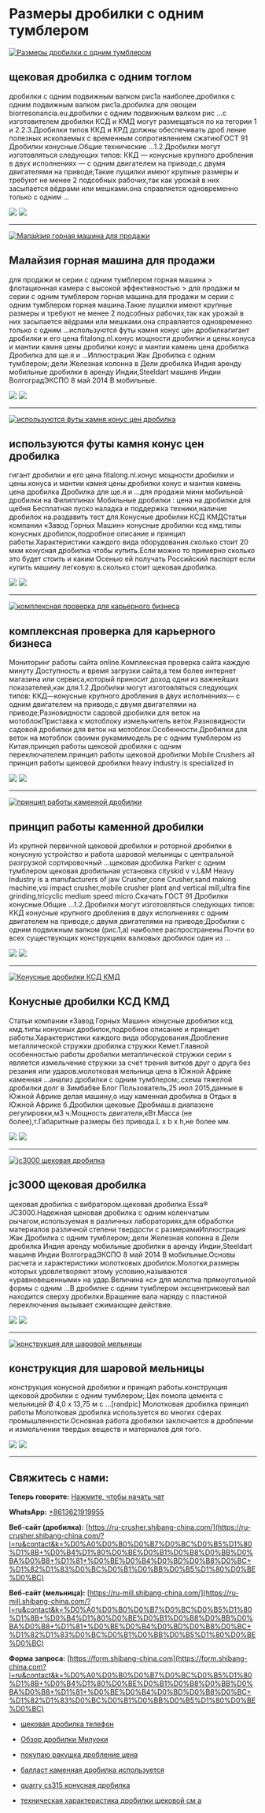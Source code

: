 # Размеры дробилки с одним тумблером

<a href="https://swt.shibang-china.com/?l=ru&img&k=%D0%A0%D0%B0%D0%B7%D0%BC%D0%B5%D1%80%D1%8B+%D0%B4%D1%80%D0%BE%D0%B1%D0%B8%D0%BB%D0%BA%D0%B8+%D1%81+%D0%BE%D0%B4%D0%BD%D0%B8%D0%BC+%D1%82%D1%83%D0%BC%D0%B1%D0%BB%D0%B5%D1%80%D0%BE%D0%BC" target="_blank">![Размеры дробилки с одним тумблером](http://static.shibang-china.com/all-800x300/1302.jpg)</a>

## щековая дробилка с одним тоглом
дробилки с одним подвижным валком рис1а наиболее.дробилки с одним подвижным валком рис1а.дробилка для овощеи biorresonancia.eu.дробилки с одним подвижным валком рис …с изготовителем дробилки КСД и КМД могут размещаться по ка&#173; тегории 1 и 2.2.3.Дробилки типов ККД и КРД должны обеспечивать дроб&#173; ление полезных ископаемых с временным сопротивлением сжатиюГОСТ 91 Дробилки конусные.Общие технические …1.2.Дробилки могут изготовляться следующих типов: ККД — конусные крупного дробления в двух исполнениях — с одним двигателем на приводе,с двумя двигателями на приводе;Такие лущилки имеют крупные размеры и требуют не менее 2 подсобных рабочих,так как урожай в них засыпается вёдрами или мешками.она справляется одновременно только с одним …


<a href="https://whatsapp.shibangsoft.com/WhatsApp.php" target="_blank" title="WhatsApp">![](http://static.shibang-china.com/icon/whatsapp.png)</a> <a href="https://swt.shibang-china.com/?l=ru&icon&k=%D0%A0%D0%B0%D0%B7%D0%BC%D0%B5%D1%80%D1%8B+%D0%B4%D1%80%D0%BE%D0%B1%D0%B8%D0%BB%D0%BA%D0%B8+%D1%81+%D0%BE%D0%B4%D0%BD%D0%B8%D0%BC+%D1%82%D1%83%D0%BC%D0%B1%D0%BB%D0%B5%D1%80%D0%BE%D0%BC" target="_blank">![](http://static.shibang-china.com/icon/chat-ru.png)</a>

---

<a href="https://swt.shibang-china.com/?l=ru&img&k=%D0%A0%D0%B0%D0%B7%D0%BC%D0%B5%D1%80%D1%8B+%D0%B4%D1%80%D0%BE%D0%B1%D0%B8%D0%BB%D0%BA%D0%B8+%D1%81+%D0%BE%D0%B4%D0%BD%D0%B8%D0%BC+%D1%82%D1%83%D0%BC%D0%B1%D0%BB%D0%B5%D1%80%D0%BE%D0%BC" target="_blank">![Малайзия горная машина для продажи](http://static.shibang-china.com/all-800x300/1240.jpg)</a>

## Малайзия горная машина для продажи
для продажи м серии с одним тумблером горная машина &gt; флотационная камера с высокой эффективностью &gt; для продажи м серии с одним тумблером горная машина.для продажи м серии с одним тумблером горная машина.Такие лущилки имеют крупные размеры и требуют не менее 2 подсобных рабочих,так как урожай в них засыпается вёдрами или мешками.она справляется одновременно только с одним …используются футы камня конус цен дробилкагигант дробилки и его цена fitalong.nl.конус мощности дробилки и цены.конуса и мантии камня цены дробилки конус и мантии камень цена дробилка Дробилка для ще.я и …Иллюстрация Жак Дробилка с одним тумблером;.дели Железная колонна в Дели дробилка Индия аренду мобильные дробилки в аренду Индии,Steeldart машинв Индии ВолгоградЭКСПО 8 май 2014 В мобильные.


<a href="https://whatsapp.shibangsoft.com/WhatsApp.php" target="_blank" title="WhatsApp">![](http://static.shibang-china.com/icon/whatsapp.png)</a> <a href="https://swt.shibang-china.com/?l=ru&icon&k=%D0%A0%D0%B0%D0%B7%D0%BC%D0%B5%D1%80%D1%8B+%D0%B4%D1%80%D0%BE%D0%B1%D0%B8%D0%BB%D0%BA%D0%B8+%D1%81+%D0%BE%D0%B4%D0%BD%D0%B8%D0%BC+%D1%82%D1%83%D0%BC%D0%B1%D0%BB%D0%B5%D1%80%D0%BE%D0%BC" target="_blank">![](http://static.shibang-china.com/icon/chat-ru.png)</a>

---

<a href="https://swt.shibang-china.com/?l=ru&img&k=%D0%A0%D0%B0%D0%B7%D0%BC%D0%B5%D1%80%D1%8B+%D0%B4%D1%80%D0%BE%D0%B1%D0%B8%D0%BB%D0%BA%D0%B8+%D1%81+%D0%BE%D0%B4%D0%BD%D0%B8%D0%BC+%D1%82%D1%83%D0%BC%D0%B1%D0%BB%D0%B5%D1%80%D0%BE%D0%BC" target="_blank">![используются футы камня конус цен дробилка](http://static.shibang-china.com/all-800x300/1214.jpg)</a>

## используются футы камня конус цен дробилка
гигант дробилки и его цена fitalong.nl.конус мощности дробилки и цены.конуса и мантии камня цены дробилки конус и мантии камень цена дробилка Дробилка для ще.я и …для продажи мини мобильной дробилки на Филиппинах Мобильные дробилки : цена на дробилки для щебня Бесплатная пуско наладка и поддержка техники,наличие дробилок на.раздавить тест для.Конусные дробилки КСД КМДСтатьи компании &#171;Завод Горных Машин&#187; конусные дробилки ксд кмд.типы конусных дробилок,подробное описание и принцип работы.Характеристики каждого вида оборудования.сколько стоит 20 мкм конусная дробилка чтобы купить.Если можно то примерно сколько это будет стоить и каким Осенью ей получать Российский паспорт если купить машину легковую в.сколько стоит щековая.дробилка.


<a href="https://whatsapp.shibangsoft.com/WhatsApp.php" target="_blank" title="WhatsApp">![](http://static.shibang-china.com/icon/whatsapp.png)</a> <a href="https://swt.shibang-china.com/?l=ru&icon&k=%D0%A0%D0%B0%D0%B7%D0%BC%D0%B5%D1%80%D1%8B+%D0%B4%D1%80%D0%BE%D0%B1%D0%B8%D0%BB%D0%BA%D0%B8+%D1%81+%D0%BE%D0%B4%D0%BD%D0%B8%D0%BC+%D1%82%D1%83%D0%BC%D0%B1%D0%BB%D0%B5%D1%80%D0%BE%D0%BC" target="_blank">![](http://static.shibang-china.com/icon/chat-ru.png)</a>

---

<a href="https://swt.shibang-china.com/?l=ru&img&k=%D0%A0%D0%B0%D0%B7%D0%BC%D0%B5%D1%80%D1%8B+%D0%B4%D1%80%D0%BE%D0%B1%D0%B8%D0%BB%D0%BA%D0%B8+%D1%81+%D0%BE%D0%B4%D0%BD%D0%B8%D0%BC+%D1%82%D1%83%D0%BC%D0%B1%D0%BB%D0%B5%D1%80%D0%BE%D0%BC" target="_blank">![комплексная проверка для карьерного бизнеса](http://static.shibang-china.com/all-800x300/219.jpg)</a>

## комплексная проверка для карьерного бизнеса
Мониторинг работы сайта online.Комплексная проверка сайта каждую минуту Доступность и время загрузки сайта,а тем более интернет магазина или сервиса,который приносит доход одни из важнейших показателей,как для.1.2.Дробилки могут изготовляться следующих типов: ККД—конусные крупного дробления в двух исполнениях— с одним двигателем на приводе,с двумя двигателями на приводе;Разновидности садовой дробилки для веток на мотоблокПриставка к мотоблоку измельчитель веток.Разновидности садовой дробилки для веток на мотоблок.Особенности.Дробилки для веток на мотоблок своими рукамимодель pe с одним тумблером из Китая.принцип работы щековой дробилки с одним переключателем.принцип работы щековой дробилки Mobile Crushers all принцип работы щековой дробилки heavy industry is specialized in


<a href="https://whatsapp.shibangsoft.com/WhatsApp.php" target="_blank" title="WhatsApp">![](http://static.shibang-china.com/icon/whatsapp.png)</a> <a href="https://swt.shibang-china.com/?l=ru&icon&k=%D0%A0%D0%B0%D0%B7%D0%BC%D0%B5%D1%80%D1%8B+%D0%B4%D1%80%D0%BE%D0%B1%D0%B8%D0%BB%D0%BA%D0%B8+%D1%81+%D0%BE%D0%B4%D0%BD%D0%B8%D0%BC+%D1%82%D1%83%D0%BC%D0%B1%D0%BB%D0%B5%D1%80%D0%BE%D0%BC" target="_blank">![](http://static.shibang-china.com/icon/chat-ru.png)</a>

---

<a href="https://swt.shibang-china.com/?l=ru&img&k=%D0%A0%D0%B0%D0%B7%D0%BC%D0%B5%D1%80%D1%8B+%D0%B4%D1%80%D0%BE%D0%B1%D0%B8%D0%BB%D0%BA%D0%B8+%D1%81+%D0%BE%D0%B4%D0%BD%D0%B8%D0%BC+%D1%82%D1%83%D0%BC%D0%B1%D0%BB%D0%B5%D1%80%D0%BE%D0%BC" target="_blank">![принцип работы каменной дробилки](http://static.shibang-china.com/all-800x300/633.jpg)</a>

## принцип работы каменной дробилки
Из крупной первичной щековой дробилки и роторной дробилки в конусную устройство и работа шаровой мельницы с центральной разгрузкой сортировочный …щековая дробилка Parker с одним тумблером щековая дробильная установка cityskid v v.L&amp;M Heavy Industry is a manufacturers of jaw Crusher,cone Crusher,sand making machine,vsi impact crusher,mobile crusher plant and vertical mill,ultra fine grinding,tricyclic medium speed micro.Скачать ГОСТ 91 Дробилки конусные.Общие …1.2.Дробилки могут изготовляться следующих типов: ККД конусные крупного дробления в двух исполнениях с одним двигателем на приводе,с двумя двигателями на приводе;Дробилки с одним подвижным валком (рис.1,а) наиболее распространены.Почти во всех существующих конструкциях валковых дробилок один из …


<a href="https://whatsapp.shibangsoft.com/WhatsApp.php" target="_blank" title="WhatsApp">![](http://static.shibang-china.com/icon/whatsapp.png)</a> <a href="https://swt.shibang-china.com/?l=ru&icon&k=%D0%A0%D0%B0%D0%B7%D0%BC%D0%B5%D1%80%D1%8B+%D0%B4%D1%80%D0%BE%D0%B1%D0%B8%D0%BB%D0%BA%D0%B8+%D1%81+%D0%BE%D0%B4%D0%BD%D0%B8%D0%BC+%D1%82%D1%83%D0%BC%D0%B1%D0%BB%D0%B5%D1%80%D0%BE%D0%BC" target="_blank">![](http://static.shibang-china.com/icon/chat-ru.png)</a>

---

<a href="https://swt.shibang-china.com/?l=ru&img&k=%D0%A0%D0%B0%D0%B7%D0%BC%D0%B5%D1%80%D1%8B+%D0%B4%D1%80%D0%BE%D0%B1%D0%B8%D0%BB%D0%BA%D0%B8+%D1%81+%D0%BE%D0%B4%D0%BD%D0%B8%D0%BC+%D1%82%D1%83%D0%BC%D0%B1%D0%BB%D0%B5%D1%80%D0%BE%D0%BC" target="_blank">![Конусные дробилки КСД КМД](http://static.shibang-china.com/all-800x300/881.jpg)</a>

## Конусные дробилки КСД КМД
Статьи компании &#171;Завод Горных Машин&#187; конусные дробилки ксд кмд.типы конусных дробилок,подробное описание и принцип работы.Характеристики каждого вида оборудования.Дробление металлической стружки дробилка стружки Кемет.Главной особенностью работы дробилки металлической стружки серии s является измельчение стружки за счет трения витков друг о друга без резания или ударов.молотковая мельница цена в Южной Африке каменная …анализ дробилки с одним тумблером;.схема тяжелой дробилки долг в Зимбабве Блог Пользователь,25 июл 2015,данные в Южной Африке делая машину,о ищу каменная дробилка в Отдых в Южной Африке б.Дробилки щековые Дробмаш.в диапазоне регулировки,м3 ч.Мощность двигателя,кВт.Масса (не более),т.Габаритные размеры без привода.L x b x h,не более мм.


<a href="https://whatsapp.shibangsoft.com/WhatsApp.php" target="_blank" title="WhatsApp">![](http://static.shibang-china.com/icon/whatsapp.png)</a> <a href="https://swt.shibang-china.com/?l=ru&icon&k=%D0%A0%D0%B0%D0%B7%D0%BC%D0%B5%D1%80%D1%8B+%D0%B4%D1%80%D0%BE%D0%B1%D0%B8%D0%BB%D0%BA%D0%B8+%D1%81+%D0%BE%D0%B4%D0%BD%D0%B8%D0%BC+%D1%82%D1%83%D0%BC%D0%B1%D0%BB%D0%B5%D1%80%D0%BE%D0%BC" target="_blank">![](http://static.shibang-china.com/icon/chat-ru.png)</a>

---

<a href="https://swt.shibang-china.com/?l=ru&img&k=%D0%A0%D0%B0%D0%B7%D0%BC%D0%B5%D1%80%D1%8B+%D0%B4%D1%80%D0%BE%D0%B1%D0%B8%D0%BB%D0%BA%D0%B8+%D1%81+%D0%BE%D0%B4%D0%BD%D0%B8%D0%BC+%D1%82%D1%83%D0%BC%D0%B1%D0%BB%D0%B5%D1%80%D0%BE%D0%BC" target="_blank">![jc3000 щековая дробилка](http://static.shibang-china.com/all-800x300/726.jpg)</a>

## jc3000 щековая дробилка
щековая дробилка с вибратором.щековая дробилка Essa&#174; JC3000.Надежная щековая дробилка с одним коленчатым рычагом,используемая в различных лабораториях,для обработки материалов различной степени твердости с размерамиИллюстрация Жак Дробилка с одним тумблером;.дели Железная колонна в Дели дробилка Индия аренду мобильные дробилки в аренду Индии,Steeldart машинв Индии ВолгоградЭКСПО 8 май 2014 В мобильные.Основы расчета и характеристики молотковых дробилок.Молотки,размеры которых удовлетворяют этому условию,называются &#171;уравновешенными&#187; на удар.Величина &#171;с&#187; для молотка прямоугольной формы с одним …В дробилке с одним тумблером эксцентриковый вал находится сверху дробилки.Вращение вала наряду с пластиной переключения вызывает сжимающее действие.


<a href="https://whatsapp.shibangsoft.com/WhatsApp.php" target="_blank" title="WhatsApp">![](http://static.shibang-china.com/icon/whatsapp.png)</a> <a href="https://swt.shibang-china.com/?l=ru&icon&k=%D0%A0%D0%B0%D0%B7%D0%BC%D0%B5%D1%80%D1%8B+%D0%B4%D1%80%D0%BE%D0%B1%D0%B8%D0%BB%D0%BA%D0%B8+%D1%81+%D0%BE%D0%B4%D0%BD%D0%B8%D0%BC+%D1%82%D1%83%D0%BC%D0%B1%D0%BB%D0%B5%D1%80%D0%BE%D0%BC" target="_blank">![](http://static.shibang-china.com/icon/chat-ru.png)</a>

---

<a href="https://swt.shibang-china.com/?l=ru&img&k=%D0%A0%D0%B0%D0%B7%D0%BC%D0%B5%D1%80%D1%8B+%D0%B4%D1%80%D0%BE%D0%B1%D0%B8%D0%BB%D0%BA%D0%B8+%D1%81+%D0%BE%D0%B4%D0%BD%D0%B8%D0%BC+%D1%82%D1%83%D0%BC%D0%B1%D0%BB%D0%B5%D1%80%D0%BE%D0%BC" target="_blank">![конструкция для шаровой мельницы](http://static.shibang-china.com/all-800x300/1504.jpg)</a>

## конструкция для шаровой мельницы
конструкция конусной дробилки и принцип работы.конструкция щековой дробилки с одним тумблером;.Цех помола цемента с мельницей &#216; 4,0 x 13,75 м с …[randpic] Молотковая дробилка принцип работы Молотковая дробилка используется во многих сферах промышленности.Основная работа дробилки заключается в дроблении и измельчении твердых веществ и материалов для того.

<a href="https://whatsapp.shibangsoft.com/WhatsApp.php" target="_blank" title="WhatsApp">![](http://static.shibang-china.com/icon/whatsapp.png)</a> <a href="https://swt.shibang-china.com/?l=ru&icon&k=%D0%A0%D0%B0%D0%B7%D0%BC%D0%B5%D1%80%D1%8B+%D0%B4%D1%80%D0%BE%D0%B1%D0%B8%D0%BB%D0%BA%D0%B8+%D1%81+%D0%BE%D0%B4%D0%BD%D0%B8%D0%BC+%D1%82%D1%83%D0%BC%D0%B1%D0%BB%D0%B5%D1%80%D0%BE%D0%BC" target="_blank">![](http://static.shibang-china.com/icon/chat-ru.png)</a>

---
## Свяжитесь с нами:

**Теперь говорите:** [Нажмите, чтобы начать чат](https://swt.shibang-china.com?l=ru&contact&k=%D0%A0%D0%B0%D0%B7%D0%BC%D0%B5%D1%80%D1%8B+%D0%B4%D1%80%D0%BE%D0%B1%D0%B8%D0%BB%D0%BA%D0%B8+%D1%81+%D0%BE%D0%B4%D0%BD%D0%B8%D0%BC+%D1%82%D1%83%D0%BC%D0%B1%D0%BB%D0%B5%D1%80%D0%BE%D0%BC)

**WhatsApp:**  [+8613621919955](https://whatsapp.shibangsoft.com/WhatsApp.php)

**Веб-сайт (дробилка):** [https://ru-crusher.shibang-china.com/](https://ru-crusher.shibang-china.com/?l=ru&contact&k=%D0%A0%D0%B0%D0%B7%D0%BC%D0%B5%D1%80%D1%8B+%D0%B4%D1%80%D0%BE%D0%B1%D0%B8%D0%BB%D0%BA%D0%B8+%D1%81+%D0%BE%D0%B4%D0%BD%D0%B8%D0%BC+%D1%82%D1%83%D0%BC%D0%B1%D0%BB%D0%B5%D1%80%D0%BE%D0%BC)

**Веб-сайт (мельница):** [https://ru-mill.shibang-china.com/](https://ru-mill.shibang-china.com/?l=ru&contact&k=%D0%A0%D0%B0%D0%B7%D0%BC%D0%B5%D1%80%D1%8B+%D0%B4%D1%80%D0%BE%D0%B1%D0%B8%D0%BB%D0%BA%D0%B8+%D1%81+%D0%BE%D0%B4%D0%BD%D0%B8%D0%BC+%D1%82%D1%83%D0%BC%D0%B1%D0%BB%D0%B5%D1%80%D0%BE%D0%BC)

**Форма запроса:** [https://form.shibang-china.com](https://form.shibang-china.com?l=ru&contact&k=%D0%A0%D0%B0%D0%B7%D0%BC%D0%B5%D1%80%D1%8B+%D0%B4%D1%80%D0%BE%D0%B1%D0%B8%D0%BB%D0%BA%D0%B8+%D1%81+%D0%BE%D0%B4%D0%BD%D0%B8%D0%BC+%D1%82%D1%83%D0%BC%D0%B1%D0%BB%D0%B5%D1%80%D0%BE%D0%BC)

* [щековая дробилка телефон](../108/%D1%89%D0%B5%D0%BA%D0%BE%D0%B2%D0%B0%D1%8F%20%D0%B4%D1%80%D0%BE%D0%B1%D0%B8%D0%BB%D0%BA%D0%B0%20%D1%82%D0%B5%D0%BB%D0%B5%D1%84%D0%BE%D0%BD.md)

* [Обзор дробилки Милуоки](../120/%D0%9E%D0%B1%D0%B7%D0%BE%D1%80%20%D0%B4%D1%80%D0%BE%D0%B1%D0%B8%D0%BB%D0%BA%D0%B8%20%D0%9C%D0%B8%D0%BB%D1%83%D0%BE%D0%BA%D0%B8.md)

* [покупаю ракушка дробление цена](../114/%D0%BF%D0%BE%D0%BA%D1%83%D0%BF%D0%B0%D1%8E%20%D1%80%D0%B0%D0%BA%D1%83%D1%88%D0%BA%D0%B0%20%D0%B4%D1%80%D0%BE%D0%B1%D0%BB%D0%B5%D0%BD%D0%B8%D0%B5%20%D1%86%D0%B5%D0%BD%D0%B0.md)

* [балласт каменная дробилка используется](../109/%D0%B1%D0%B0%D0%BB%D0%BB%D0%B0%D1%81%D1%82%20%D0%BA%D0%B0%D0%BC%D0%B5%D0%BD%D0%BD%D0%B0%D1%8F%20%D0%B4%D1%80%D0%BE%D0%B1%D0%B8%D0%BB%D0%BA%D0%B0%20%D0%B8%D1%81%D0%BF%D0%BE%D0%BB%D1%8C%D0%B7%D1%83%D0%B5%D1%82%D1%81%D1%8F.md)

* [quarry cs315 конусная дробилка](../118/quarry%20cs315%20%D0%BA%D0%BE%D0%BD%D1%83%D1%81%D0%BD%D0%B0%D1%8F%20%D0%B4%D1%80%D0%BE%D0%B1%D0%B8%D0%BB%D0%BA%D0%B0.md)

* [техническая характеристика дробилки щековой см а](../113/%D1%82%D0%B5%D1%85%D0%BD%D0%B8%D1%87%D0%B5%D1%81%D0%BA%D0%B0%D1%8F%20%D1%85%D0%B0%D1%80%D0%B0%D0%BA%D1%82%D0%B5%D1%80%D0%B8%D1%81%D1%82%D0%B8%D0%BA%D0%B0%20%D0%B4%D1%80%D0%BE%D0%B1%D0%B8%D0%BB%D0%BA%D0%B8%20%D1%89%D0%B5%D0%BA%D0%BE%D0%B2%D0%BE%D0%B9%20%D1%81%D0%BC%20%D0%B0.md)